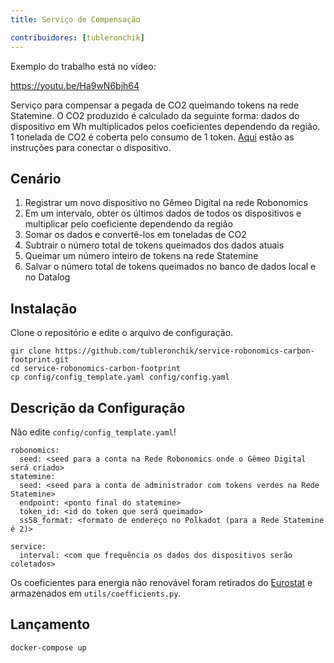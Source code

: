 ```yaml
---
title: Serviço de Compensação

contribuidores: [tubleronchik]
---
```


Exemplo do trabalho está no vídeo:

https://youtu.be/Ha9wN6bjh64

Serviço para compensar a pegada de CO2 queimando tokens na rede Statemine. O CO2 produzido é calculado da seguinte forma: dados do dispositivo em Wh multiplicados pelos coeficientes dependendo da região. 1 tonelada de CO2 é coberta pelo consumo de 1 token. [Aqui](/docs/carbon-footprint-sensor) estão as instruções para conectar o dispositivo.

## Cenário

1. Registrar um novo dispositivo no Gêmeo Digital na rede Robonomics
2. Em um intervalo, obter os últimos dados de todos os dispositivos e multiplicar pelo coeficiente dependendo da região
3. Somar os dados e convertê-los em toneladas de CO2
4. Subtrair o número total de tokens queimados dos dados atuais
5. Queimar um número inteiro de tokens na rede Statemine
6. Salvar o número total de tokens queimados no banco de dados local e no Datalog

## Instalação

Clone o repositório e edite o arquivo de configuração.

```
gir clone https://github.com/tubleronchik/service-robonomics-carbon-footprint.git
cd service-robonomics-carbon-footprint
cp config/config_template.yaml config/config.yaml 
```

## Descrição da Configuração

Não edite `config/config_template.yaml`!

```
robonomics:
  seed: <seed para a conta na Rede Robonomics onde o Gêmeo Digital será criado>
statemine:
  seed: <seed para a conta de administrador com tokens verdes na Rede Statemine>
  endpoint: <ponto final do statemine>
  token_id: <id do token que será queimado>
  ss58_format: <formato de endereço no Polkadot (para a Rede Statemine é 2)>

service:
  interval: <com que frequência os dados dos dispositivos serão coletados>
```

Os coeficientes para energia não renovável foram retirados do [Eurostat](https://ec.europa.eu/eurostat/statistics-explained/index.php?title=File:Renewable_energy_2020_infographic_18-01-2022.jpg) e armazenados em `utils/coefficients.py`.

## Lançamento

```
docker-compose up
```